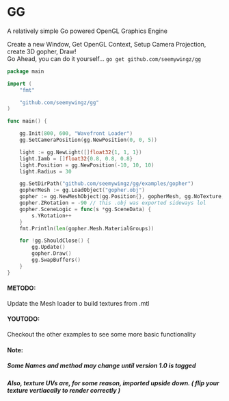 # GG
A relatively simple Go powered OpenGL Graphics Engine

Create a new Window, Get OpenGL Context, Setup Camera Projection, create 3D gopher, Draw!  
Go Ahead, you can do it yourself...
`go get github.com/seemywingz/gg`
```go
package main

import (
	"fmt"

	"github.com/seemywingz/gg"
)

func main() {

	gg.Init(800, 600, "Wavefront Loader")
	gg.SetCameraPosition(gg.NewPosition(0, 0, 5))

	light := gg.NewLight([]float32{1, 1, 1})
	light.Iamb = []float32{0.8, 0.8, 0.8}
	light.Position = gg.NewPosition(-10, 10, 10)
	light.Radius = 30

	gg.SetDirPath("github.com/seemywingz/gg/examples/gopher")
	gopherMesh := gg.LoadObject("gopher.obj")
	gopher := gg.NewMeshObject(gg.Position{}, gopherMesh, gg.NoTexture, gg.Shader["phong"])
	gopher.ZRotation = -90 // this .obj was exported sideways lol
	gopher.SceneLogic = func(s *gg.SceneData) {
		s.YRotation++
	}
	fmt.Println(len(gopher.Mesh.MaterialGroups))

	for !gg.ShouldClose() {
		gg.Update()
		gopher.Draw()
		gg.SwapBuffers()
	}
}

```
#### METODO:
Update the Mesh loader to build textures from .mtl  
  
#### YOUTODO:
Checkout the other examples to see some more basic functionality

#### Note:
##### Some Names and method may change until version 1.0 is tagged
##### Also, texture UVs are, for some reason, imported upside down. ( flip your texture vertiacally to render correctly  )

